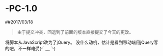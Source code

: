 ﻿# -PC-1.0


##2017/03/18
>由于提交冲突，回退到了前面的版本直接提交了今天的更改。

将脚本从JavaScript改为了jQuery。
没什么动机，估计是看到移动端用jQuery写的吧，不一样难受(╯﹏╰)



